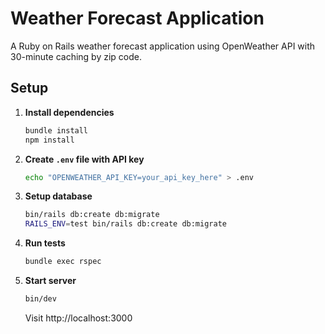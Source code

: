 # Weather Forecast Application

A Ruby on Rails weather forecast application using OpenWeather API with 30-minute caching by zip code.

## Setup

1. **Install dependencies**
   ```bash
   bundle install
   npm install
   ```

2. **Create `.env` file with API key**
   ```bash
   echo "OPENWEATHER_API_KEY=your_api_key_here" > .env
   ```

3. **Setup database**
   ```bash
   bin/rails db:create db:migrate
   RAILS_ENV=test bin/rails db:create db:migrate
   ```

4. **Run tests**
   ```bash
   bundle exec rspec
   ```

5. **Start server**
   ```bash
   bin/dev
   ```

   Visit http://localhost:3000


